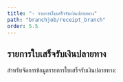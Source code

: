```yaml
---
title: "- รายการใบเสร็จรับเงินปลายทาง"
path: "branchjob/receipt_branch"
order: 5.5
---
```


## รายการใบเสร็จรับเงินปลายทาง

สำหรับจัดการข้อมูลรายการใบเสร็จรับเงินปลายทาง:
